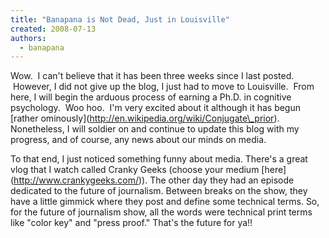 ```yaml
---
title: "Banapana is Not Dead, Just in Louisville"
created: 2008-07-13
authors: 
  - banapana
---
```


Wow.  I can't believe that it has been three weeks since I last posted.  However, I did not give up the blog, I just had to move to Louisville.  From here, I will begin the arduous process of earning a Ph.D. in cognitive psychology.  Woo hoo.  I'm very excited about it although it has begun \[rather ominously\](http://en.wikipedia.org/wiki/Conjugate\_prior). Nonetheless, I will soldier on and continue to update this blog with my progress, and of course, any news about our minds on media.

To that end, I just noticed something funny about media. There's a great vlog that I watch called Cranky Geeks (choose your medium \[here\](http://www.crankygeeks.com/)). The other day they had an episode dedicated to the future of journalism. Between breaks on the show, they have a little gimmick where they post and define some technical terms. So, for the future of journalism show, all the words were technical print terms like "color key" and "press proof." That's the future for ya!!

